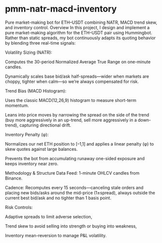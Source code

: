 # pmm-natr-macd-inventory
Pure market-making bot for ETH–USDT combining NATR, MACD trend skew, and inventory control.
Overview
In this project, I design and implement a pure market-making algorithm for the ETH–USDT pair using Hummingbot. Rather than static spreads, my bot continuously adapts its quoting behavior by blending three real-time signals:

Volatility Sizing (NATR):

Computes the 30-period Normalized Average True Range on one-minute candles.

Dynamically scales base bid/ask half-spreads—wider when markets are choppy, tighter when calm—so we’re always compensated for risk.

Trend Bias (MACD Histogram):

Uses the classic MACD(12,26,9) histogram to measure short-term momentum.

Leans into price moves by narrowing the spread on the side of the trend (buy more aggressively in an up-trend, sell more aggressively in a down-trend), capturing directional drift.

Inventory Penalty (φ):

Normalizes our net ETH position to [–1,1] and applies a linear penalty (φ) to skew quotes against large balances.

Prevents the bot from accumulating runaway one-sided exposure and keeps inventory near zero.

Methodology & Structure
Data Feed: 1-minute OHLCV candles from Binance.

Cadence: Recomputes every 15 seconds—canceling stale orders and placing new bids/asks around the mid-price (1±spread), always outside the current best bid/ask and no tighter than 1 basis point.

Risk Controls:

Adaptive spreads to limit adverse selection,

Trend skew to avoid selling into strength or buying into weakness,

Inventory mean-reversion to manage P&L volatility.

